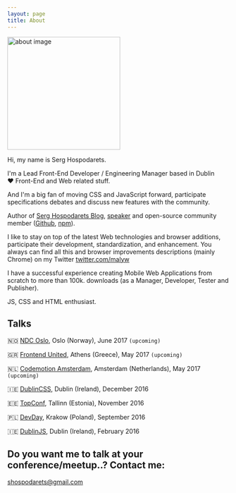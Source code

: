 ```yaml
---
layout: page
title: About
---
```


<div class="about-image-wrapper">
    <a href="https://twitter.com/{{ site.social-links.twitter }}">
        <img width="256" height="256" src="{{ site.baseurl }}/images/about.jpg" alt="about image"/>
    </a>
</div>


Hi, my name is Serg Hospodarets.

I'm a Lead Front-End Developer / Engineering Manager based in Dublin <br/>
❤️ Front-End and Web related stuff.

And I'm a big fan of moving CSS and JavaScript forward, participate specifications debates and discuss new features with the community.

Author of [Serg Hospodarets Blog](https://blog.hospodarets.com/),
[speaker](https://speakerdeck.com/malyw/)
and open-source community member ([Github](https://github.com/malyw), [npm](https://www.npmjs.com/~malyw)).

I like to stay on top of the latest Web technologies and browser additions, participate their development, standardization, and enhancement.
You always can find all this and browser improvements descriptions (mainly Chrome) on my Twitter [twitter.com/malyw](https://twitter.com/malyw)

I have a successful experience creating Mobile Web Applications from scratch to more than 100k. downloads (as a Manager, Developer, Tester and Publisher).

JS, CSS and HTML enthusiast.

## Talks

🇳🇴 [NDC Oslo](http://ndcoslo.com/), Oslo (Norway), June 2017 `(upcoming)`

🇬🇷 [Frontend United](http://frontendunited.org/), Athens (Greece), May 2017 `(upcoming)`

🇳🇱 [Codemotion Amsterdam](http://amsterdam2017.codemotionworld.com/), Amsterdam (Netherlands), May 2017 `(upcoming)`

🇮🇪 [DublinCSS](http://www.meetup.com/DublinCSS/), Dublin (Ireland), December 2016

🇪🇪 [TopConf](http://topconf.com/tallinn-2016/), Tallinn (Estonia), November 2016

🇵🇱 [DevDay](http://devday.pl/), Krakow (Poland), September 2016

🇮🇪 [DublinJS](http://www.meetup.com/DublinJS/), Dublin (Ireland), February 2016

## Do you want me to talk at your conference/meetup..? Contact me:

[shospodarets@gmail.com](mailto:shospodarets@gmail.com)